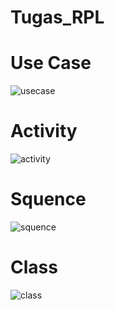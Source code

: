 # Tugas_RPL

# Use Case
![usecase](https://github.com/RianFauza/Tugas_RPL/assets/115771479/8f6bc1bd-03b1-4180-aab2-8b4a429953d4)

# Activity
![activity](https://github.com/RianFauza/Tugas_RPL/assets/115771479/8ce05c8f-f65c-4c30-b73d-26556c77ff41)

# Squence
![squence](https://github.com/RianFauza/Tugas_RPL/assets/115771479/bbc12b0f-d59e-4f2f-afeb-8aed8e267309)

# Class
![class](https://github.com/RianFauza/Tugas_RPL/assets/115771479/029b1ea4-1d21-4910-8e82-963b166a8a53)

